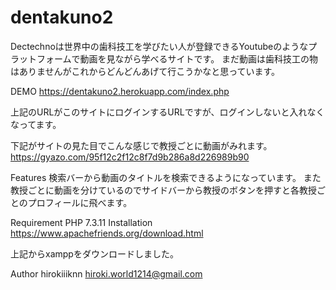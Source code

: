 # dentakuno2

Dectechnoは世界中の歯科技工を学びたい人が登録できるYoutubeのようなプラットフォームで動画を見ながら学べるサイトです。
まだ動画は歯科技工の物はありませんがこれからどんどんあげて行こうかなと思っています。

DEMO
https://dentakuno2.herokuapp.com/index.php 


上記のURLがこのサイトにログインするURLですが、ログインしないと入れなくなってます。

下記がサイトの見た目でこんな感じで教授ごとに動画がみれます。
https://gyazo.com/95f12c2f12c8f7d9b286a8d226989b90


Features
検索バーから動画のタイトルを検索できるようになっています。
また教授ごとに動画を分けているのでサイドバーから教授のボタンを押すと各教授ごとのプロフィールに飛べます。

Requirement
PHP 7.3.11
Installation
https://www.apachefriends.org/download.html

上記からxamppをダウンロードしました。

Author
hirokiiiknn
hiroki.world1214@gmail.com
